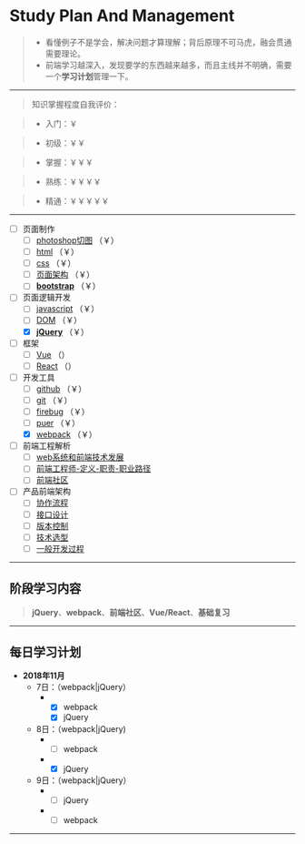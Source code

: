 # Study Plan And Management
>* 看懂例子不是学会，解决问题才算理解；背后原理不可马虎，融会贯通需要理论。
>* 前端学习越深入，发现要学的东西越来越多，而且主线并不明确，需要一个**学习计划**管理一下。

---

> 知识掌握程度自我评价：

>* 入门：￥

>* 初级：￥￥

>* 掌握：￥￥￥

>* 熟练：￥￥￥￥

>* 精通：￥￥￥￥￥

---

- [ ] 页面制作 
	- [ ] [photoshop切图]() （￥）
	- [ ] [html]() （￥）
	- [ ] [css]() （￥）
	- [ ] [页面架构]() （￥）
	- [ ] [**bootstrap**]() （￥）
- [ ] 页面逻辑开发 
	- [ ] [javascript]() （￥）
	- [ ] [DOM]() （￥）
	- [x] [**jQuery**]() （￥）
- [ ] 框架 
  - [ ] [Vue]() （）
  - [ ] [React]() （）
- [ ] 开发工具 
  - [ ] [github]() （￥）
  - [ ] [git]() （￥）
  - [ ] [firebug]() （￥）
  - [ ] [puer]() （￥）
  - [x] [webpack]() （￥）
- [ ] 前端工程解析
  - [ ] [web系统和前端技术发展]()
  - [ ] [前端工程师-定义-职责-职业路径]()
  - [ ] [前端社区]()
- [ ] 产品前端架构
  - [ ] [协作流程]()
  - [ ] [接口设计]()
  - [ ] [版本控制]()
  - [ ] [技术选型]()
  - [ ] [一般开发过程]()

---

## 阶段学习内容

> **jQuery**、**webpack**、**前端社区**、**Vue/React**、**基础复习**

---

## 每日学习计划
* **2018年11月**
  * 7日：（webpack|jQuery）
    * - [x] webpack
      - [x] jQuery
  * 8日：（webpack|jQuery)
    * - [ ] webpack
    * - [x] jQuery
  * 9日：（webpack|jQuery）
  	* - [ ] jQuery
  	* - [ ] webpack

---

